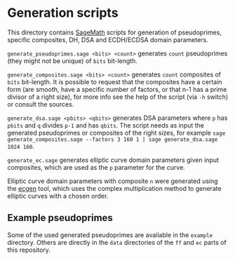 # Generation scripts

This directory contains [SageMath](https://sagemath.org) scripts for generation of pseudoprimes, specific composites,
DH, DSA and ECDH/ECDSA domain parameters.

`generate_pseudoprimes.sage <bits> <count>` generates `count` pseudoprimes (they might not be unique) of `bits` bit-length.

`generate_composites.sage <bits> <count>` generates `count` composites of `bits` bit-length. It is possible to request
that the composites have a certain form (are smooth, have a specific number of factors, or that n-1 has a prime divisor of a right size),
for more info see the help of the script (via `-h` switch) or consult the sources.

`generate_dsa.sage <pbits> <qbits>` generates DSA parameters where `p` has `pbits` and `q` divides `p-1` and has `qbits`. The script needs
as input the generated pseudoprimes or composites of the right sizes, for example `sage generate_composites.sage --factors 3 160 1 | sage generate_dsa.sage 1024 160`.

`generate_ec.sage` generates elliptic curve domain parameters given input composites, which are used as the `p` parameter for the curve.

Elliptic curve domain parameters with composite `n` were generated using the [ecgen](https://github.com/J08nY/ecgen) tool, which uses
the complex multiplication method to generate elliptic curves with a chosen order.

## Example pseudoprimes

Some of the used generated pseudoprimes are available in the `example` directory. Others are directly in the `data` directories of the
`ff` and `ec` parts of this repository.
